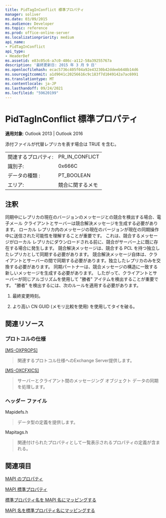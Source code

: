 ```yaml
---
title: PidTagInConflict 標準プロパティ
manager: soliver
ms.date: 03/09/2015
ms.audience: Developer
ms.topic: reference
ms.prod: office-online-server
ms.localizationpriority: medium
api_name:
- PidTagInConflict
api_type:
- HeaderDef
ms.assetid: e83c05c6-a7c0-486c-a112-58a39255767a
description: '最終更新日: 2015 年 3 月 9 日'
ms.openlocfilehash: ecac5736c405f04a92e43230b42ddeeb648b14d6
ms.sourcegitcommit: a1d9041c20256616c9c183f7d1049142a7ac6991
ms.translationtype: MT
ms.contentlocale: ja-JP
ms.lasthandoff: 09/24/2021
ms.locfileid: "59620199"
---
```

# <a name="pidtaginconflict-canonical-property"></a>PidTagInConflict 標準プロパティ

  
  
**適用対象**: Outlook 2013 | Outlook 2016 
  
添付ファイルが代替レプリカを表す場合は TRUE を含む。
  
|||
|:-----|:-----|
|関連するプロパティ:  <br/> |PR_IN_CONFLICT  <br/> |
|識別子:  <br/> |0x666C  <br/> |
|データの種類 :   <br/> |PT_BOOLEAN  <br/> |
|エリア:  <br/> |競合に関するメモ  <br/> |
   
## <a name="remarks"></a>注釈

同期中にレプリカの現在のバージョンのメッセージとの競合を検出する場合、電子メール クライアントとサーバーは競合解決メッセージを生成する必要があります。 ローカル レプリカ内のメッセージの現在のバージョンが現在の同期操作中に送信された可能性を理解することが重要です。 これは、競合するメッセージがローカル レプリカにダウンロードされる前に、競合がサーバー上に既に存在する場合に発生します。 競合解決メッセージは、競合する PCL を持つ独立したレプリカとして同期する必要があります。 競合解決メッセージ自体は、クライアントとサーバーの間で同期する必要があります。独立したレプリカのみを交換する必要があります。 同期パートナーは、競合メッセージの構造に一致する新しいメッセージを生成する必要があります。 したがって、クライアントとサーバーが同じアルゴリズムを使用して "勝者" アイテムを検出することが重要です。 "勝者" を検出するには、次のルールを適用する必要があります。
  
1. 最終変更時刻。
    
2. より高い CN GUID (メモリ比較を使用) を使用してタイを破る。
    
## <a name="related-resources"></a>関連リソース

### <a name="protocol-specifications"></a>プロトコルの仕様

[[MS-OXPROPS]](https://msdn.microsoft.com/library/f6ab1613-aefe-447d-a49c-18217230b148%28Office.15%29.aspx)
  
> 関連するプロトコル仕様へのExchange Server提供します。
    
[[MS-OXCFXICS]](https://msdn.microsoft.com/library/b9752f3d-d50d-44b8-9e6b-608a117c8532%28Office.15%29.aspx)
  
> サーバーとクライアント間のメッセージング オブジェクト データの同期を処理します。
    
### <a name="header-files"></a>ヘッダー ファイル

Mapidefs.h
  
> データ型の定義を提供します。
    
Mapitags.h
  
> 関連付けられたプロパティとして一覧表示されるプロパティの定義が含まれる。
    
## <a name="see-also"></a>関連項目



[MAPI のプロパティ](mapi-properties.md)
  
[MAPI 標準プロパティ](mapi-canonical-properties.md)
  
[標準プロパティ名を MAPI 名にマッピングする](mapping-canonical-property-names-to-mapi-names.md)
  
[MAPI 名を標準プロパティ名にマッピングする](mapping-mapi-names-to-canonical-property-names.md)

